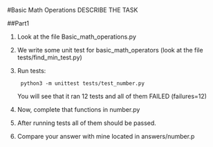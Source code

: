#Basic Math Operations
DESCRIBE THE TASK

##Part1 

1) Look at the file Basic_math_operations.py

2) We write some unit test for basic_math_operators (look at the file tests/find_min_test.py)

3) Run tests:

        python3 -m unittest tests/test_number.py 
    
    You will see that it ran 12 tests and all of them FAILED (failures=12)

4) Now, complete that functions in number.py

5) After running tests all of them should be passed.

6) Compare your answer with mine located in answers/number.p

